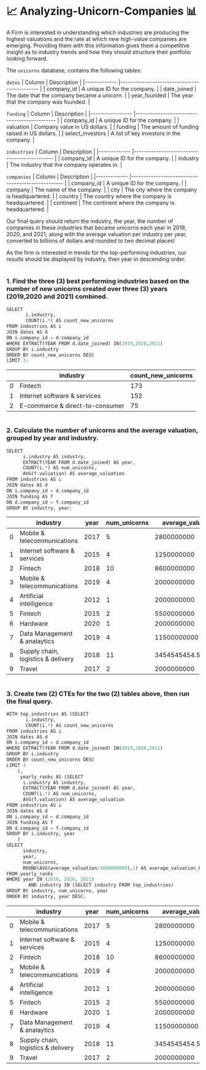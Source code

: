 # :chart_with_upwards_trend: Analyzing-Unicorn-Companies :bar_chart: 
A Firm is interested in understanding which
industries are producing the highest valuations and the rate at which
new high-value companies are emerging. Providing them with this
information gives them a competitive insight as to industry trends and
how they should structure their portfolio looking forward.

The `unicorns` database, contains the following tables:

`dates`
| Column       | Description                                  |
|------------- |--------------------------------------------- |
| company_id   | A unique ID for the company.                 |
| date_joined  | The date that the company became a unicorn.  |
| year_founded | The year that the company was founded.       |

`funding`
| Column           | Description                                  |
|----------------- |--------------------------------------------- |
| company_id       | A unique ID for the company.                 |
| valuation        | Company value in US dollars.                 |
| funding          | The amount of funding raised in US dollars.  |
| select_investors | A list of key investors in the company.      |

`industries`
| Column       | Description                                  |
|------------- |--------------------------------------------- |
| company_id   | A unique ID for the company.                 |
| industry     | The industry that the company operates in.   |

`companies`
| Column       | Description                                       |
|------------- |-------------------------------------------------- |
| company_id   | A unique ID for the company.                      |
| company      | The name of the company.                          |
| city         | The city where the company is headquartered.      |
| country      | The country where the company is headquartered.   |
| continent    | The continent where the company is headquartered. |

Our final query should return the industry, the year, the number of companies in these industries that became unicorns each year in 2019, 2020, and 2021, along with the average valuation per industry per year, converted to billions of dollars and rounded to two decimal places!

As the firm is interested in trends for the top-performing industries, our results should be displayed by industry, then year in descending order.

#

 ### 1. Find the three (3) best performing industries based on the number of new unicorns created over three (3) years (2019,2020 and 2021) combined.

``` python
SELECT 
       i.industry, 
       COUNT(i.*) AS count_new_unicorns
FROM industries AS i
JOIN dates AS d
ON i.company_id = d.company_id
WHERE EXTRACT(YEAR FROM d.date_joined) IN(2019,2020,2021)
GROUP BY i.industry
ORDER BY count_new_unicorns DESC
LIMIT 3;
```
|       | industry | count_new_unicorns |
|-------|-------|-------|
| 0 | Fintech | 173 |
| 1 | Internet software & services | 152 |
| 2 | E-commerce & direct-to-consumer |   75 |

#

### 2. Calculate the number of unicorns and the average valuation, grouped by year and industry.

``` python
SELECT
      i.industry AS industry,
	  EXTRACT(YEAR FROM d.date_joined) AS year,
	  COUNT(i.*) AS num_unicorns,
	  AVG(f.valuation) AS average_valuation
FROM industries AS i
JOIN dates AS d
ON i.company_id = d.company_id
JOIN funding AS f
ON d.company_id = f.company_id
GROUP BY industry, year;
```

|          | industry | year  | num_unicorns | average_valuation | 
|-------|-------|-------|------|------|
| 0 | Mobile & telecommunications | 2017 | 5 | 2800000000 |
| 1 | Internet software & services | 2015 | 4 | 1250000000 |
| 2 | Fintech | 2018 | 10 | 8600000000 |
| 3 | Mobile & telecommunications | 2019 | 4 | 2000000000 |
| 4 |Artificial intelligence | 2012 | 1 | 2000000000 |
| 5 | Fintech | 2015 | 2 | 5500000000 |
| 6 | Hardware | 2020 | 1 | 2000000000 |
| 7 | Data Management & analaytics | 2019 | 4 | 11500000000 |
| 8 | Supply chain, logistics & delivery | 2018 | 11 | 3454545454.5454545 |
| 9 | Travel | 2017 | 2 | 2000000000 |

#

### 3. Create two (2) CTEs for the two (2) tables above, then run the final query. 

``` python
WITH top_industries AS (SELECT 
       i.industry, 
       COUNT(i.*) AS count_new_unicorns
FROM industries AS i
JOIN dates AS d
ON i.company_id = d.company_id
WHERE EXTRACT(YEAR FROM d.date_joined) IN(2019,2020,2021)
GROUP BY i.industry
ORDER BY count_new_unicorns DESC
LIMIT 3
	),
     yearly_ranks AS (SELECT
      i.industry AS industry,
	  EXTRACT(YEAR FROM d.date_joined) AS year,
	  COUNT(i.*) AS num_unicorns,
	  AVG(f.valuation) AS average_valuation
FROM industries AS i
JOIN dates AS d
ON i.company_id = d.company_id
JOIN funding AS f
ON d.company_id = f.company_id
GROUP BY i.industry, year
	)
SELECT
      industry,
	  year,
	  num_unicorns,
	  ROUND(AVG(average_valuation/1000000000),2) AS average_valuation_billions
FROM yearly_ranks
WHERE year IN (2019, 2020, 2021)
        AND industry IN (SELECT industry FROM top_industries)
GROUP BY industry, num_unicorns, year
ORDER BY industry, year DESC;
```
|          | industry | year  | num_unicorns | average_valuation | 
|-------|-------|-------|------|------|
| 0 | Mobile & telecommunications | 2017 | 5 | 2800000000 |
| 1 | Internet software & services | 2015 | 4 | 1250000000 |
| 2 | Fintech | 2018 | 10 | 8600000000 |
| 3 | Mobile & telecommunications | 2019 | 4 | 2000000000 |
| 4 |Artificial intelligence | 2012 | 1 | 2000000000 |
| 5 | Fintech | 2015 | 2 | 5500000000 |
| 6 | Hardware | 2020 | 1 | 2000000000 |
| 7 | Data Management & analaytics | 2019 | 4 | 11500000000 |
| 8 | Supply chain, logistics & delivery | 2018 | 11 | 3454545454.5454545 |
| 9 | Travel | 2017 | 2 | 2000000000 |

